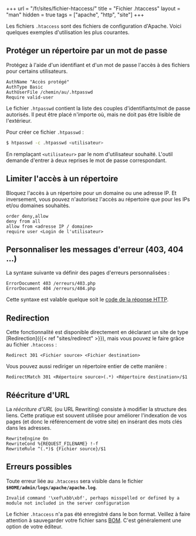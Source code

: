 +++
url = "/fr/sites/fichier-htaccess/"
title = "Fichier .htaccess"
layout = "man"
hidden = true
tags = ["apache", "http", "site"]
+++

Les fichiers `.htaccess` sont des fichiers de configuration d'Apache. Voici quelques exemples d'utilisation les plus courantes.

## Protéger un répertoire par un mot de passe

Protégez à l'aide d'un identifiant et d'un mot de passe l'accès à des fichiers pour certains utilisateurs.

```
AuthName "Accès protégé"
AuthType Basic
AuthUserFile /chemin/au/.htpasswd
Require valid-user
```

Le fichier `.htpasswd` contient la liste des couples d'identifiants/mot de passe autorisés. Il peut être placé n'importe où, mais ne doit pas être lisible de l'extérieur.

Pour créer ce fichier `.htpasswd` :


```sh
$ htpasswd -c .htpasswd <utilisateur>
```


En remplaçant `<utilisateur>` par le nom d'utilisateur souhaité. L'outil demande d'entrer à deux reprises le mot de passe correspondant.

## Limiter l'accès à un répertoire

Bloquez l'accès à un répertoire pour un domaine ou une adresse IP. Et inversement, vous pouvez n'autorisez l'accès au répertoire que pour les IPs et/ou domaines souhaités.

```
order deny,allow 
deny from all 
allow from <adresse IP / domaine>
require user <Login de l'utilisateur>
```
    
## Personnaliser les messages d'erreur (403, 404 ...)

La syntaxe suivante va définir des pages d'erreurs personnalisées :

```
ErrorDocument 403 /erreurs/403.php 
ErrorDocument 404 /erreurs/404.php
```

Cette syntaxe est valable quelque soit le [code de la réponse HTTP](http://fr.wikipedia.org/wiki/Liste_des_codes_HTTP).

## Redirection

Cette fonctionnalité est disponible directement en déclarant un site de type [Redirection]({{< ref "sites/redirect" >}}), mais vous pouvez le faire grâce au fichier `.htaccess` :

```
Redirect 301 <Fichier source> <Fichier destination>
```   
 
Vous pouvez aussi rediriger un répertoire entier de cette manière :

```
RedirectMatch 301 <Répertoire source>(.*) <Répertoire destination>/$1
```

## Réécriture d'URL

La *réécriture d'URL* (ou URL Rewriting) consiste à modifier la structure des liens. Cette pratique est souvent utilisée pour améliorer l'indexation de vos pages (et donc le référencement de votre site) en insérant des mots clés dans les adresses.

```
RewriteEngine On
RewriteCond %{REQUEST_FILENAME} !-f
RewriteRule ^(.*)$ {Fichier source}/$1 
```

## Erreurs possibles

Toute erreur liée au `.htaccess` sera visible dans le fichier **`$HOME/admin/logs/apache/apache.log`**.

```
Invalid command '\xef\xbb\xbf', perhaps misspelled or defined by a module not included in the server configuration
```

Le fichier `.htaccess` n'a pas été enregistré dans le bon format. Veillez à faire attention à sauvegarder votre fichier sans [BOM](http://fr.wikipedia.org/wiki/Indicateur_d%27ordre_des_octets). C'est généralement une option de votre éditeur.
